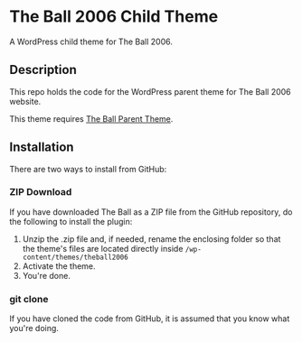 # The Ball 2006 Child Theme

A WordPress child theme for The Ball 2006.

## Description

This repo holds the code for the WordPress parent theme for The Ball 2006 website.

This theme requires [The Ball Parent Theme](https://github.com/spiritoffootball/theball).

## Installation

There are two ways to install from GitHub:

### ZIP Download

If you have downloaded The Ball as a ZIP file from the GitHub repository, do the following to install the plugin:

1. Unzip the .zip file and, if needed, rename the enclosing folder so that the theme's files are located directly inside `/wp-content/themes/theball2006`
2. Activate the theme.
3. You're done.

### git clone

If you have cloned the code from GitHub, it is assumed that you know what you're doing.
